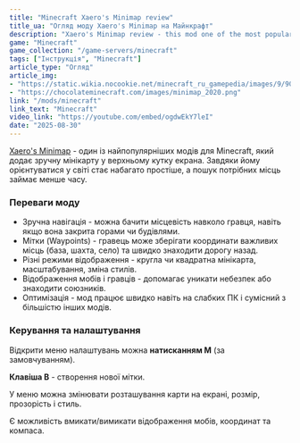 ```yaml
---
title: "Minecraft Xaero's Minimap review"
title_ua: "Огляд моду Xaero's Minimap на Майнкрафт"
description: "Xaero's Minimap review - this mod one of the most popular mods for Minecraft, adding a convenient mini-map in the upper corner of the screen."
game: "Minecraft"
game_collection: "/game-servers/minecraft"
tags: ["Інструкція", "Minecraft"]
article_type: "Огляд"
article_img: 
- "https://static.wikia.nocookie.net/minecraft_ru_gamepedia/images/9/90/%D0%9B%D0%BE%D0%B3%D0%BE%D1%82%D0%B8%D0%BF_%28Xaero%27s_Minimap%29.jpg/revision/latest?cb=20181217085539"
- "https://chocolateminecraft.com/images/minimap_2020.png"
link: "/mods/minecraft"
link_text: "Minecraft"
video_link: "https://youtube.com/embed/ogdwEkY7leI"
date: "2025-08-30"
---
```



[Xaero's Minimap](/mods/minecraft/xaeros-minimap) - один із найпопулярніших модів для Minecraft, який додає зручну мінікарту у верхньому кутку екрана. Завдяки йому орієнтуватися у світі стає набагато простіше, а пошук потрібних місць займає менше часу.

### Переваги моду

- Зручна навігація - можна бачити місцевість навколо гравця, навіть якщо вона закрита горами чи будівлями.
- Мітки (Waypoints) - гравець може зберігати координати важливих місць (база, шахта, село) та швидко знаходити дорогу назад.
- Різні режими відображення - кругла чи квадратна мінікарта, масштабування, зміна стилів.
- Відображення мобів і гравців - допомагає уникати небезпек або знаходити союзників.
- Оптимізація - мод працює швидко навіть на слабких ПК і сумісний з більшістю інших модів.

### Керування та налаштування

Відкрити меню налаштувань можна **натисканням M** (за замовчуванням).

**Клавіша B** - створення нової мітки.

У меню можна змінювати розташування карти на екрані, розмір, прозорість і стиль.

Є можливість вмикати/вимикати відображення мобів, координат та компаса.